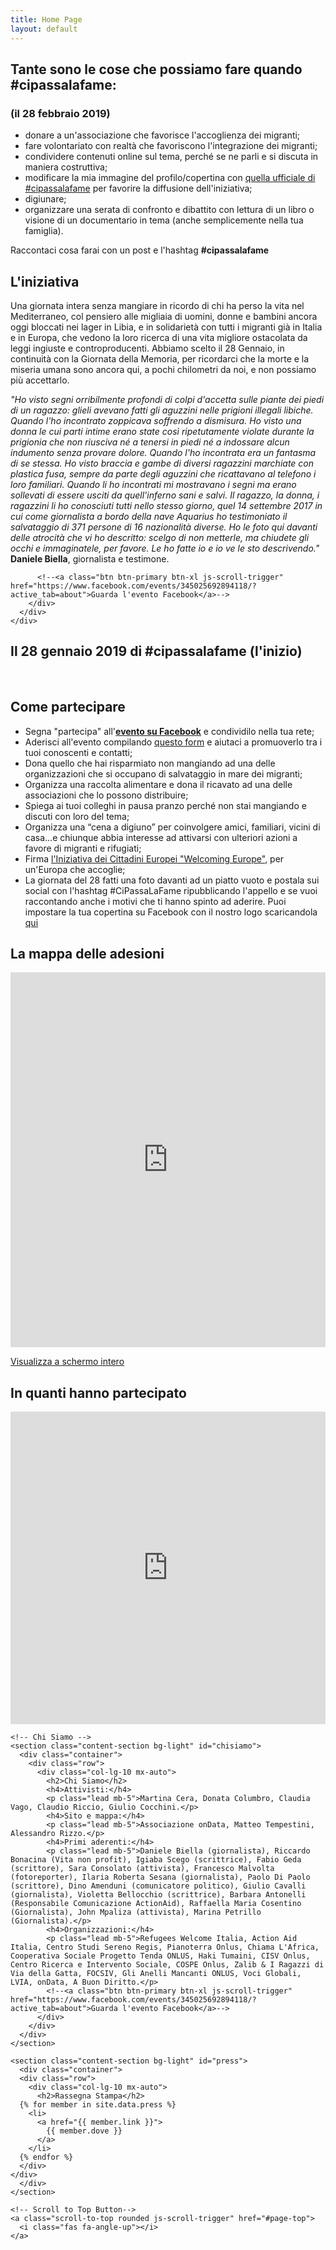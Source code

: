 ```yaml
---
title: Home Page
layout: default
---
```


  <!-- In corso -->
  <section class="content-section bg-light" id="inCorso">
    <div class="container text-center">
      <div class="row">
        <div class="col-lg-10 mx-auto">
          <h2>Tante sono le cose che possiamo fare quando #cipassalafame:</h2>
          <h3>(il 28 febbraio 2019)</h3>
          <ul>
            <li>donare a un'associazione che favorisce l'accoglienza dei migranti;</li>
            <li>fare volontariato con realtà che favoriscono l'integrazione dei migranti;</li>
            <li>condividere contenuti online sul tema, perché se ne parli e si discuta in maniera costruttiva;</li>
            <li>modificare la mia immagine del profilo/copertina con <a href="./loghi/facebook.png" target="_blank">quella ufficiale di #cipassalafame</a> per favorire la diffusione dell'iniziativa;</li>
            <li>digiunare;</li>
            <li>organizzare una serata di confronto e dibattito con lettura di un libro o visione di un documentario in tema (anche semplicemente nella tua famiglia).</li>
          </ul>
          <p>Raccontaci cosa farai con un post e l'hashtag <strong>#cipassalafame</strong></p>
        </div>
      </div>
    </div>
  </section>
  <!-- About -->
  <section class="content-section bg-light" id="about">
    <div class="container text-center">
      <div class="row">
        <div class="col-lg-10 mx-auto">
          <h2>L'iniziativa</h2>
          <p class="lead mb-5" id="iniziativa">Una giornata intera senza mangiare in ricordo di chi ha perso la vita nel Mediterraneo, col pensiero alle migliaia di uomini, donne e bambini ancora oggi bloccati nei lager in Libia, e in solidarietà con tutti i migranti già in Italia e in Europa, che vedono la loro ricerca di una vita migliore ostacolata da leggi ingiuste e controproducenti.
            Abbiamo scelto il 28 Gennaio, in continuità con la Giornata della Memoria, per ricordarci che la morte e la miseria umana sono ancora qui, a pochi chilometri da noi, e non possiamo più accettarlo.
          </p>
          <p class="lead mb-5" id="sentence">
            <i>"Ho visto segni orribilmente profondi di colpi d'accetta sulle piante dei piedi di un ragazzo: glieli avevano fatti gli aguzzini nelle prigioni illegali libiche. Quando l'ho incontrato zoppicava soffrendo a dismisura. Ho visto una donna le cui parti intime erano state così ripetutamente violate durante la prigionia che non riusciva né a tenersi in piedi né a indossare alcun indumento senza provare dolore. Quando l'ho incontrata era un fantasma di se stessa. Ho visto braccia e gambe di diversi ragazzini marchiate con plastica fusa, sempre da parte degli aguzzini che ricattavano al telefono i loro familiari. Quando li ho incontrati mi mostravano i segni ma erano sollevati di essere usciti da quell'inferno sani e salvi. Il ragazzo, la donna, i ragazzini li ho conosciuti tutti nello stesso giorno, quel 14 settembre 2017 in cui come giornalista a bordo della nave Aquarius ho testimoniato il salvataggio di 371 persone di 16 nazionalità diverse. Ho le foto qui davanti delle atrocità che vi ho descritto: scelgo di non metterle, ma chiudete gli occhi e immaginatele, per favore. Le ho fatte io e io ve le sto descrivendo."</i><br>
            <b>Daniele Biella</b>, giornalista e testimone.
          </p>

          <!--<a class="btn btn-primary btn-xl js-scroll-trigger" href="https://www.facebook.com/events/345025692894118/?active_tab=about">Guarda l'evento Facebook</a>-->
        </div>
      </div>
    </div>
  </section>

  <section class="content-section bg-light" id="istruzioni">
    <div class="container text-center">
      <div class="row">
        <div class="col-lg-10 mx-auto" id="partecipare">
        <h1 id="gennaio">Il 28 gennaio 2019 di #cipassalafame (l'inizio)</h1>
        <br>
          <h2>Come partecipare</h2>
          <p class="lead mb-7" >
            <ul>
              <li class="lead">Segna "partecipa" all'<b><a target="_blank" href="https://www.facebook.com/events/345025692894118/">evento su Facebook</a></b> e condividilo nella tua rete;</li>
              <li class="lead"> Aderisci all'evento compilando <a href="https://docs.google.com/forms/d/e/1FAIpQLSeMUwlw8uZDP7_-Y0bVVswQl__tBd6uUujWbqnErYReWL3vYQ/viewform">questo form</a> e aiutaci a promuoverlo tra i tuoi conoscenti e contatti;</li>
              <li class="lead"> Dona quello che hai risparmiato non mangiando ad una delle organizzazioni che si occupano di salvataggio in mare dei migranti;</li>
              <li class="lead"> Organizza una raccolta alimentare e dona il ricavato ad una delle associazioni che lo possono distribuire; </li>
              <li class="lead"> Spiega ai tuoi colleghi in pausa pranzo perché non stai mangiando e discuti con loro del tema;
                <li class="lead"> Organizza una “cena a digiuno” per coinvolgere amici, familiari, vicini di casa...e chiunque abbia interesse ad attivarsi con ulteriori azioni a favore di migranti e rifugiati; </li>
                <li class="lead"> Firma <a href="https://tinyurl.com/y86lbey4">l'Iniziativa dei Cittadini Europei "Welcoming Europe"</a>, per un'Europa che accoglie;</li>
                <li class="lead"> La giornata del 28 fatti una foto davanti ad un piatto vuoto e postala sui social con l'hashtag #CiPassaLaFame ripubblicando l'appello e se vuoi raccontando anche i motivi che ti hanno spinto ad aderire. Puoi impostare la tua copertina su Facebook con il nostro logo scaricandola <a href="https://raw.githubusercontent.com/ondata/cipassalafame/master/loghi/facebook.png">qui</a></li>
  </section>

  <!-- Mappa -->
  <section class="content-section bg-light" id="map">
    <div class="container text-center">
      <h2 class="mx-auto mb-5">La mappa delle adesioni</h2>
    </div>
    <iframe width="100%" height="600px" frameBorder="0" allowfullscreen src="https://umap.openstreetmap.fr/it/map/cipassalafame-a-digiuno-per-i-diritti-dei-migranti_286749?scaleControl=false&miniMap=false&scrollWheelZoom=false&zoomControl=true&allowEdit=false&moreControl=true&searchControl=null&tilelayersControl=null&embedControl=null&datalayersControl=true&onLoadPanel=undefined&captionBar=false"></iframe><p><a href="http://umap.openstreetmap.fr/it/map/cipassalafame-a-digiuno-per-i-diritti-dei-migranti_286749">Visualizza a schermo intero</a></p>

  </section>
  
  <section class="content-section" id="chistapartecipando">
      <div class="container">
    <div class="container text-center">
    <h2>In quanti hanno partecipato</h2>
    </div>
    <iframe width="100%" height="500px" src="https://datastudio.google.com/embed/reporting/163cpfvwmMQFKIzrVxvpfsVBinqLHqOFZ/page/Actg" frameborder="0" style="border:0" allowfullscreen></iframe>
    </div>
</section>
    <!-- Portfolio
      <section class="content-section" id="portfolio">
        <div class="container">
          <div class="content-section-heading text-center">
            <h3 class="text-secondary mb-0">Link</h3>
            <h2 class="mb-5">Link Utili</h2>
          </div>
          <div class="row no-gutters">
            <div class="col-lg-6">
              <a class="portfolio-item" href="#">
                <span class="caption">
                  <span class="caption-content">
                    <h2>Notizia1</h2>
                    <p class="mb-0">bla bla bla</p>
                  </span>
                </span>
                <img class="img-fluid" src="sito2/img/portfolio-1.jpg" alt="">
              </a>
            </div>
            <div class="col-lg-6">
              <a class="portfolio-item" href="#">
                <span class="caption">
                  <span class="caption-content">
                    <h2>Notizia2</h2>
                    <p class="mb-0">bla bla bla</p>
                  </span>
                </span>
                <img class="img-fluid" src="sito2/img/portfolio-2.jpg" alt="">
              </a>
            </div>
            <div class="col-lg-6">
              <a class="portfolio-item" href="#">
                <span class="caption">
                  <span class="caption-content">
                    <h2>Notizia3</h2>
                    <p class="mb-0">bla bla bla</p>
                  </span>
                </span>
                <img class="img-fluid" src="sito2/img/portfolio-3.jpg" alt="">
              </a>
            </div>
            <div class="col-lg-6">
              <a class="portfolio-item" href="#">
                <span class="caption">
                  <span class="caption-content">
                    <h2>Notizia4</h2>
                    <p class="mb-0">bla bla bla</p>
                  </span>
                </span>
                <img class="img-fluid" src="sito2/img/portfolio-4.jpg" alt="">
              </a>
            </div>
          </div>
        </div>
      </section>
    -->
    <!-- Call to Action
    <section class="content-section bg-primary text-white">
      <div class="container text-center">
        <h2 class="mb-4">Fai sapere che aderisci anche tu</h2>
        <a href="https://docs.google.com/forms/d/e/1FAIpQLSeMUwlw8uZDP7_-Y0bVVswQl__tBd6uUujWbqnErYReWL3vYQ/viewform" class="btn btn-xl btn-light mr-4">Registrati qui!</a>
      </div>
    </section>
  -->

    <!-- Chi Siamo -->
    <section class="content-section bg-light" id="chisiamo">
      <div class="container">
        <div class="row">
          <div class="col-lg-10 mx-auto">
            <h2>Chi Siamo</h2>
            <h4>Attivisti:</h4>
            <p class="lead mb-5">Martina Cera, Donata Columbro, Claudia Vago, Claudio Riccio, Giulio Cocchini.</p>
            <h4>Sito e mappa:</h4>
            <p class="lead mb-5">Associazione onData, Matteo Tempestini, Alessandro Rizzo.</p>
            <h4>Primi aderenti:</h4>
            <p class="lead mb-5">Daniele Biella (giornalista), Riccardo Bonacina (Vita non profit), Igiaba Scego (scrittrice), Fabio Geda (scrittore), Sara Consolato (attivista), Francesco Malvolta (fotoreporter), Ilaria Roberta Sesana (giornalista), Paolo Di Paolo (scrittore), Dino Amenduni (comunicatore politico), Giulio Cavalli (giornalista), Violetta Bellocchio (scrittrice), Barbara Antonelli (Responsabile Comunicazione ActionAid), Raffaella Maria Cosentino (Giornalista), John Mpaliza (attivista), Marina Petrillo (Giornalista).</p>
            <h4>Organizzazioni:</h4>
            <p class="lead mb-5">Refugees Welcome Italia, Action Aid Italia, Centro Studi Sereno Regis, Pianoterra Onlus, Chiama L'Africa, Cooperativa Sociale Progetto Tenda ONLUS, Haki Tumaini, CISV Onlus, Centro Ricerca e Intervento Sociale, COSPE Onlus, Zalib & I Ragazzi di Via della Gatta, FOCSIV, Gli Anelli Mancanti ONLUS, Voci Globali, LVIA, onData, A Buon Diritto.</p>
            <!--<a class="btn btn-primary btn-xl js-scroll-trigger" href="https://www.facebook.com/events/345025692894118/?active_tab=about">Guarda l'evento Facebook</a>-->
          </div>
        </div>
      </div>
    </section>

    <section class="content-section bg-light" id="press">
      <div class="container">
      <div class="row">
        <div class="col-lg-10 mx-auto">
          <h2>Rassegna Stampa</h2>
      {% for member in site.data.press %}
        <li>
          <a href="{{ member.link }}">
            {{ member.dove }}
          </a>
        </li>
      {% endfor %}
      </div>
    </div>
      </div>
    </section>
<!-- instagram feed -->
<!--<script src="https://apps.elfsight.com/p/platform.js" defer></script>
<div class="elfsight-app-d6983f56-8fc6-4165-80bf-9ef2e9b3d241" style="margin-top:5em;"></div>-->

    <!-- Scroll to Top Button-->
    <a class="scroll-to-top rounded js-scroll-trigger" href="#page-top">
      <i class="fas fa-angle-up"></i>
    </a>




